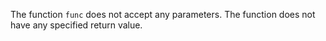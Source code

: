 The function `func` does not accept any parameters. The function does not have any specified return value.